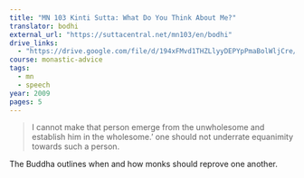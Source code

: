 ```yaml
---
title: "MN 103 Kinti Sutta: What Do You Think About Me?"
translator: bodhi
external_url: "https://suttacentral.net/mn103/en/bodhi"
drive_links:
  - "https://drive.google.com/file/d/194xFMvd1THZLlyyDEPYpPmaBolWljCre/view?usp=drivesdk"
course: monastic-advice
tags:
  - mn
  - speech
year: 2009
pages: 5
---
```


> I cannot make that person emerge from the unwholesome and establish him in the wholesome.’ one should not underrate equanimity towards such a person.

The Buddha outlines when and how monks should reprove one another.
